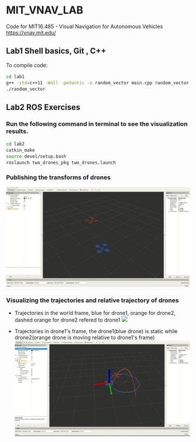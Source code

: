 # MIT_VNAV_LAB

Code for MIT16.485 - Visual Navigation for Autonomous Vehicles
https://vnav.mit.edu/

## Lab1 Shell basics, Git , C++
To compile code:
```bash
cd lab1 
g++ -std=c++11 -Wall -pedantic -o random_vector main.cpp random_vector.cpp
./random_vector
```

## Lab2 ROS Exercises
### Run the following command in terminal to see the visualization results.
```bash
cd lab2
catkin_make
source devel/setup.bash
roslaunch two_drones_pkg two_drones.launch
```

### Publishing the transforms of drones
![](./doc/lab2/lab2_drone1.gif)

### Visualizing the trajectories and relative trajectory of drones

- Trajectories in the world frame, blue for drone1, orange for drone2, dashed orange for drone2 refered to drone1
![](./doc/lab2/lab2_drone2.gif)

- Trajectories in drone1's frame, the drone1(blue drone) is static while drone2(orange drone is moving relative to drone1's frame)
![](./doc/lab2/lab2_drone3.gif)